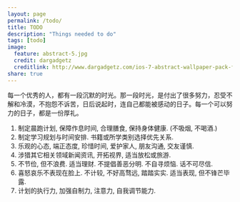 ```yaml
---
layout: page
permalink: /todo/
title: TODO
description: "Things needed to do"
tags: [todo]
image:
  feature: abstract-5.jpg
  credit: dargadgetz
  creditlink: http://www.dargadgetz.com/ios-7-abstract-wallpaper-pack-for-iphone-5-and-ipod-touch-retina/
share: true
---
```


每一个优秀的人，都有一段沉默的时光。那一段时光，是付出了很多努力，忍受不解和冷漠，不抱怨不诉苦，日后说起时，连自己都能被感动的日子。每一个可以努力的日子，都是一份厚礼。

1. 制定晨跑计划, 保障作息时间, 合理膳食, 保持身体健康. (不吸烟, 不喝酒.)
2. 制定学习规划与时间安排. 书籍或所学类别选择优先关系.
3. 乐观的心态, 端正态度, 珍惜时间, 爱护家人, 朋友沟通, 交友谨慎.
4. 涉猎其它相关领域新闻资讯, 开拓视界, 适当放松或旅游.
5. 不节俭, 但不浪费. 适当理财. 不提倡善恶分明. 不自寻烦恼. 话不可尽信.
6. 喜怒哀乐不表现在脸上. 不计较, 不好高骛远, 踏踏实实. 适当表现, 但不锋芒毕露.
7. 计划的执行力, 加强自制力, 注意力, 自我调节能力.
